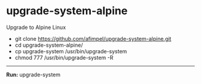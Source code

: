 # upgrade-system-alpine
Upgrade to Alpine Linux

 * git clone https://github.com/afimpel/upgrade-system-alpine.git
 * cd upgrade-system-alpine/
 * cp upgrade-system /usr/bin/upgrade-system
 * chmod 777 /usr/bin/upgrade-system -R

----

 **Run:** upgrade-system
